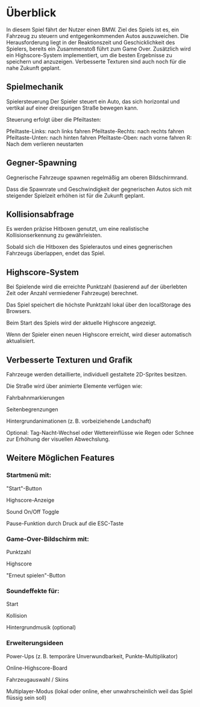 # Überblick
In diesem Spiel fährt der Nutzer einen BMW. Ziel des Spiels ist es, ein Fahrzeug zu steuern und entgegenkommenden Autos auszuweichen. Die Herausforderung liegt in der Reaktionszeit und Geschicklichkeit des Spielers, bereits ein Zusammenstoß führt zum Game Over. Zusätzlich wird ein Highscore-System implementiert, um die besten Ergebnisse zu speichern und anzuzeigen. Verbesserte Texturen sind auch noch für die nahe Zukunft geplant.

## Spielmechanik
Spielersteuerung
Der Spieler steuert ein Auto, das sich horizontal und vertikal auf einer dreispurigen Straße bewegen kann.

Steuerung erfolgt über die Pfeiltasten:

Pfeiltaste-Links: nach links fahren
Pfeiltaste-Rechts: nach rechts fahren
Pfeiltaste-Unten: nach hinten fahren
Pfeiltaste-Oben: nach vorne fahren
R: Nach dem verlieren neustarten

## Gegner-Spawning
Gegnerische Fahrzeuge spawnen regelmäßig am oberen Bildschirmrand.

Dass die Spawnrate und Geschwindigkeit der gegnerischen Autos sich mit steigender Spielzeit erhöhen ist für die Zukunft geplant.

## Kollisionsabfrage
Es werden präzise Hitboxen genutzt, um eine realistische Kollisionserkennung zu gewährleisten.

Sobald sich die Hitboxen des Spielerautos und eines gegnerischen Fahrzeugs überlappen, endet das Spiel.

## Highscore-System
Bei Spielende wird die erreichte Punktzahl (basierend auf der überlebten Zeit oder Anzahl vermiedener Fahrzeuge) berechnet.

Das Spiel speichert die höchste Punktzahl lokal über den localStorage des Browsers.

Beim Start des Spiels wird der aktuelle Highscore angezeigt.

Wenn der Spieler einen neuen Highscore erreicht, wird dieser automatisch aktualisiert.

## Verbesserte Texturen und Grafik
Fahrzeuge werden detaillierte, individuell gestaltete 2D-Sprites besitzen.

Die Straße wird über animierte Elemente verfügen wie:

Fahrbahnmarkierungen

Seitenbegrenzungen

Hintergrundanimationen (z. B. vorbeiziehende Landschaft)

Optional: Tag-Nacht-Wechsel oder Wettereinflüsse wie Regen oder Schnee zur Erhöhung der visuellen Abwechslung.

## Weitere Möglichen Features
### Startmenü mit:

"Start"-Button

Highscore-Anzeige

Sound On/Off Toggle

Pause-Funktion durch Druck auf die ESC-Taste

### Game-Over-Bildschirm mit:

Punktzahl

Highscore

"Erneut spielen"-Button

### Soundeffekte für:

Start

Kollision

Hintergrundmusik (optional)

### Erweiterungsideen
Power-Ups (z. B. temporäre Unverwundbarkeit, Punkte-Multiplikator)

Online-Highscore-Board

Fahrzeugauswahl / Skins

Multiplayer-Modus (lokal oder online, eher unwahrscheinlich weil das Spiel flüssig sein soll)








